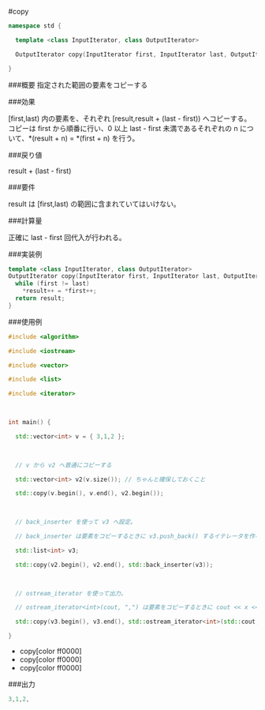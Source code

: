 #copy

```cpp
namespace std {

  template <class InputIterator, class OutputIterator>

  OutputIterator copy(InputIterator first, InputIterator last, OutputIterator result);

}
```

###概要
指定された範囲の要素をコピーする

###効果

[first,last) 内の要素を、それぞれ [result,result + (last - first)) へコピーする。
コピーは first から順番に行い、0 以上 last - first 未満であるそれぞれの n について、*(result + n) = *(first + n) を行う。

###戻り値

result + (last - first)

###要件

result は [first,last) の範囲に含まれていてはいけない。

###計算量

正確に last - first 回代入が行われる。

###実装例
```cpp
template <class InputIterator, class OutputIterator>
OutputIterator copy(InputIterator first, InputIterator last, OutputIterator result) {
  while (first != last)
    *result++ = *first++;
  return result;
}
```

###使用例


```cpp
#include <algorithm>

#include <iostream>

#include <vector>

#include <list>

#include <iterator>

 

int main() {

  std::vector<int> v = { 3,1,2 };

 

  // v から v2 へ普通にコピーする

  std::vector<int> v2(v.size()); // ちゃんと確保しておくこと

  std::copy(v.begin(), v.end(), v2.begin());

 

  // back_inserter を使って v3 へ設定。

  // back_inserter は要素をコピーするときに v3.push_back() するイテレータを作る関数。

  std::list<int> v3;

  std::copy(v2.begin(), v2.end(), std::back_inserter(v3));

 

  // ostream_iterator を使って出力。

  // ostream_iterator<int>(cout, ",") は要素をコピーするときに cout << x << "," としてくれるイテレータ。

  std::copy(v3.begin(), v3.end(), std::ostream_iterator<int>(std::cout, ","));

}
```
* copy[color ff0000]
* copy[color ff0000]
* copy[color ff0000]

###出力

```cpp
3,1,2,
```
